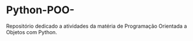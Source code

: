 # Python-POO-
Repositório dedicado a atividades da matéria de Programação Orientada a Objetos com Python.
